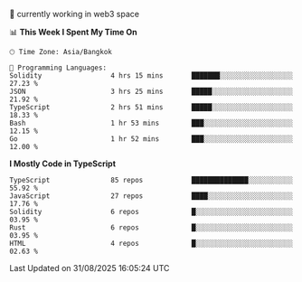 🔭 currently working in web3 space

<!--START_SECTION:waka-->
📊 **This Week I Spent My Time On** 

```text
🕑︎ Time Zone: Asia/Bangkok

💬 Programming Languages: 
Solidity                 4 hrs 15 mins       ███████░░░░░░░░░░░░░░░░░░   27.23 % 
JSON                     3 hrs 25 mins       █████░░░░░░░░░░░░░░░░░░░░   21.92 % 
TypeScript               2 hrs 51 mins       █████░░░░░░░░░░░░░░░░░░░░   18.33 % 
Bash                     1 hr 53 mins        ███░░░░░░░░░░░░░░░░░░░░░░   12.15 % 
Go                       1 hr 52 mins        ███░░░░░░░░░░░░░░░░░░░░░░   12.00 % 
```

**I Mostly Code in TypeScript** 

```text
TypeScript               85 repos            ██████████████░░░░░░░░░░░   55.92 % 
JavaScript               27 repos            ████░░░░░░░░░░░░░░░░░░░░░   17.76 % 
Solidity                 6 repos             █░░░░░░░░░░░░░░░░░░░░░░░░   03.95 % 
Rust                     6 repos             █░░░░░░░░░░░░░░░░░░░░░░░░   03.95 % 
HTML                     4 repos             █░░░░░░░░░░░░░░░░░░░░░░░░   02.63 % 
```




 Last Updated on 31/08/2025 16:05:24 UTC
<!--END_SECTION:waka-->
